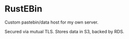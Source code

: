 <!-- SPDX-FileCopyrightText: Dom Rodriguez <shymega+rustebin@shymega.org.uk>
SPDX-License-Identifier: CC0-1.0 -->

RustEBin
========

Custom pastebin/data host for my own server.

Secured via mutual TLS. Stores data in S3, backed by RDS.
